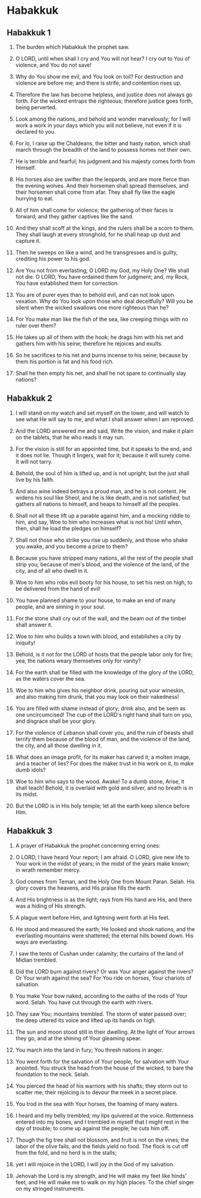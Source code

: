 # Habakkuk

## Habakkuk 1

1. The burden which Habakkuk the prophet saw.

2. O LORD, until when shall I cry and You will not hear? I cry out to You of violence, and You do not save!

3. Why do You show me evil, and You look on toil? For destruction and violence are before me; and there is strife, and contention rises up.

4. Therefore the law has become helpless, and justice does not always go forth. For the wicked entraps the righteous; therefore justice goes forth, being perverted.   

5. Look among the nations, and behold and wonder marvelously; for I will work a work in your days which you will not believe, not even if it is declared to you.

6. For lo, I raise up the Chaldeans, the bitter and hasty nation, which shall march through the breadth of the land to possess homes not their own.

7. He is terrible and fearful; his judgment and his majesty comes forth from Himself.

8. His horses also are swifter than the leopards, and are more fierce than the evening wolves. And their horsemen shall spread themselves, and their horsemen shall come from afar. They shall fly like the eagle hurrying to eat.

9. All of him shall come for violence; the gathering of their faces is forward; and they gather captives like the sand.

10. And they shall scoff at the kings, and the rulers shall be a scorn to them. They shall laugh at every stronghold, for he shall heap up dust and capture it.

11. Then he sweeps on like a wind, and he transgresses and is guilty, crediting his power to his god.   

12.  Are You not from everlasting, O LORD my God, my Holy One? We shall not die. O LORD, You have ordained them for judgment; and, my Rock, You have established them for correction.

13.  You are of purer eyes than to behold evil, and can not look upon vexation. Why do You look upon those who deal deceitfully? Will you be silent when the wicked swallows one more righteous than he?

14. For You make man like the fish of the sea, like creeping things with no ruler over them?

15. He takes up all of them with the hook; he drags him with his net and gathers him with his seine; therefore he rejoices and exults.

16. So he sacrifices to his net and burns incense to his seine; because by them his portion is fat and his food rich.

17. Shall he then empty his net, and shall he not spare to continually slay nations?  

## Habakkuk 2

1. I will stand on my watch and set myself on the tower, and will watch to see what He will say to me, and what I shall answer when I am reproved.

2. And the LORD answered me and said, Write the vision, and make it plain on the tablets, that he who reads it may run.

3. For the vision is still for an appointed time, but it speaks to the end, and it does not lie. Though it lingers, wait for it; because it will surely come. It will not tarry.

4. Behold, the soul of him is lifted up, and is not upright; but the just shall live by his faith.   

5. And also wine indeed betrays a proud man, and he is not content. He widens his soul like Sheol, and he is like death, and is not satisfied, but gathers all nations to himself, and heaps to himself all the peoples.

6. Shall not all these lift up a parable against him, and a mocking riddle to him, and say, Woe to him who increases what is not his! Until when, then, shall he load the pledges on himself?

7. Shall not those who strike you rise up suddenly, and those who shake you awake, and you become a prize to them?

8. Because you have stripped many nations, all the rest of the people shall strip you; because of men's blood, and the violence of the land, of the city, and of all who dwell in it.

9. Woe to him who robs evil booty for his house, to set his nest on high, to be delivered from the hand of evil!

10. You have planned shame to your house, to make an end of many people, and are sinning in your soul.

11. For the stone shall cry out of the wall, and the beam out of the timber shall answer it.

12. Woe to him who builds a town with blood, and establishes a city by iniquity!

13. Behold, is it not for the LORD of hosts that the people labor only for fire; yea, the nations weary themselves only for vanity?

14. For the earth shall be filled with the knowledge of the glory of the LORD, as the waters cover the sea.   

15. Woe to him who gives his neighbor drink, pouring out your wineskin, and also making him drunk, that you may look on their nakedness!

16. You are filled with shame instead of glory; drink also, and be seen as one uncircumcised! The cup of the LORD's right hand shall turn on you, and disgrace shall be your glory.

17. For the violence of Lebanon shall cover you, and the ruin of beasts shall terrify them because of the blood of man, and the violence of the land, the city, and all those dwelling in it.

18. What does an image profit, for its maker has carved it; a molten image, and a teacher of lies? For does the maker trust in his work on it, to make dumb idols?

19. Woe to him who says to the wood. Awake! To a dumb stone, Arise, it shall teach! Behold, it is overlaid with gold and silver, and no breath is in its midst.

20. But the LORD is in His holy temple; let all the earth keep silence before Him.  

## Habakkuk 3

1. A prayer of Habakkuk the prophet concerning erring ones:

2. O LORD, I have heard Your report; I am afraid. O LORD, give new life to Your work in the midst of years; in the midst of the years make known; in wrath remember mercy.   

3. God comes from Teman, and the Holy One from Mount Paran. Selah. His glory covers the heavens, and His praise fills the earth.

4. And His brightness is as the light; rays from His hand are His, and there was a hiding of His strength.

5. A plague went before Him, and lightning went forth at His feet.

6. He stood and measured the earth; He looked and shook nations, and the everlasting mountains were shattered; the eternal hills bowed down. His ways are everlasting.

7. I saw the tents of Cushan under calamity; the curtains of the land of Midian trembled.

8. Did the LORD burn against rivers? Or was Your anger against the rivers? Or Your wrath against the sea? For You ride on horses, Your chariots of salvation.

9. You make Your bow naked, according to the oaths of the rods of Your word. Selah. You have cut through the earth with rivers.

10. They saw You; mountains trembled. The storm of water passed over; the deep uttered its voice and lifted up its hands on high.

11. The sun and moon stood still in their dwelling. At the light of Your arrows they go, and at the shining of Your gleaming spear.

12. You march into the land in fury; You thresh nations in anger.

13. You went forth for the salvation of Your people, for salvation with Your anointed. You struck the head from the house of the wicked, to bare the foundation to the neck. Selah.

14. You pierced the head of his warriors with his shafts; they storm out to scatter me; their rejoicing is to devour the meek in a secret place.

15. You trod in the sea with Your horses, the foaming of many waters.   

16. I heard and my belly trembled; my lips quivered at the voice. Rottenness entered into my bones, and I trembled in myself that I might rest in the day of trouble; to come up against the people; he cuts him off.

17. Though the fig tree shall not blossom, and fruit is not on the vines; the labor of the olive fails, and the fields yield no food. The flock is cut off from the fold, and no herd is in the stalls;

18. yet I will rejoice in the LORD, I will joy in the God of my salvation.

19. Jehovah the Lord is my strength, and He will make my feet like hinds' feet, and He will make me to walk on my high places. To the chief singer on my stringed instruments.  